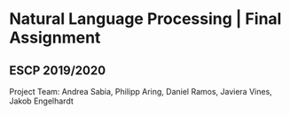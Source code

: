 # Natural Language Processing | Final Assignment
## ESCP 2019/2020
Project Team: Andrea Sabia, Philipp Aring, Daniel Ramos, Javiera Vines, Jakob Engelhardt
